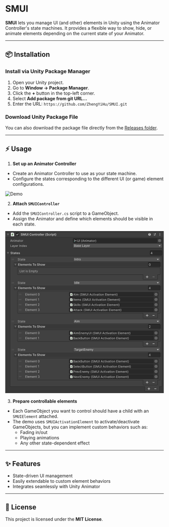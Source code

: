 # SMUI

**SMUI** lets you manage UI (and other) elements in Unity using the Animator Controller's state machines. It provides a flexible way to show, hide, or animate elements depending on the current state of your Animator.

---

## 📦 Installation

### Install via Unity Package Manager

1. Open your Unity project.  
2. Go to **Window → Package Manager**.  
3. Click the **+** button in the top-left corner.  
4. Select **Add package from git URL…**  
5. Enter the URL: `https://github.com/ZhengYiHu/SMUI.git`


### Download Unity Package File

You can also download the package file directly from the [Releases folder](https://github.com/ZhengYiHu/SMUI/releases).

---

## ⚡ Usage

1. **Set up an Animator Controller**  
- Create an Animator Controller to use as your state machine.  
- Configure the states corresponding to the different UI (or game) element configurations.  

![Demo](Medias~/Demo.gif)

2. **Attach `SMUIController`**  
- Add the `SMUIController.cs` script to a GameObject.  
- Assign the Animator and define which elements should be visible in each state.  

![Inspector](Medias~/Inspector.png)

3. **Prepare controllable elements**  
- Each GameObject you want to control should have a child with an `SMUIElement` attached.  
- The demo uses `SMUIActivationElement` to activate/deactivate GameObjects, but you can implement custom behaviors such as:  
  - Fading in/out  
  - Playing animations  
  - Any other state-dependent effect  

---

## ✨ Features

- State-driven UI management  
- Easily extendable to custom element behaviors  
- Integrates seamlessly with Unity Animator  

---

## 📄 License

This project is licensed under the **MIT License**.
